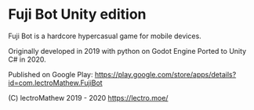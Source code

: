 # Fuji Bot Unity edition

Fuji Bot is a hardcore hypercasual game for mobile devices.

Originally developed in 2019 with python on Godot Engine 
Ported to Unity C# in 2020.

Published on Google Play: https://play.google.com/store/apps/details?id=com.lectroMathew.FujiBot

(C) lectroMathew 2019 - 2020 
https://lectro.moe/
